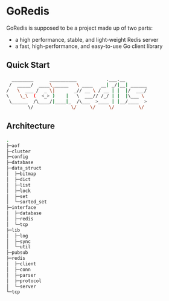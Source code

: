 # GoRedis

GoRedis is supposed to be a project made up of two parts:

- a high performance, stable, and light-weight Redis server
- a fast, high-performance, and easy-to-use Go client library

## Quick Start

```bash
  ________      __________           .___.__        
 /  _____/  ____\______   \ ____   __| _/|__| ______
/   \  ___ /  _ \|       _// __ \ / __ | |  |/  ___/
\    \_\  (  <_> )    |   \  ___// /_/ | |  |\___ \ 
 \______  /\____/|____|_  /\___  >____ | |__/____  >
        \/              \/     \/     \/         \/ 
```

## Architecture

```bash
.
├─aof
├─cluster
├─config
├─database
├─data_struct
│  ├─bitmap
│  ├─dict
│  ├─list
│  ├─lock
│  ├─set
│  └─sorted_set
├─interface
│  ├─database
│  ├─redis
│  └─tcp
├─lib
│  ├─log
│  ├─sync
│  └─util
├─pubsub
├─redis
│  ├─client
│  ├─conn
│  ├─parser
│  ├─protocol
│  └─server
└─tcp
```
